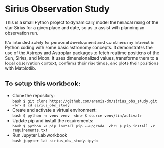
# Sirius Observation Study

This is a small Python project to dynamically model the heliacal rising of the star Sirius for a given place and date, so as to assist with planning an observation run.

It's intended solely for personal development and combines my interest in Python coding with some basic astronomy concepts. It demonstrates the use of the Astropy and Astroplan packages to fetch realtime positions of the Sun, Sirius, and Moon. It uses dimensionalized values, transforms them to a local observation context, confirms their rise times, and plots their positions with Matplotlib.

## To setup this workbook:

- Clone the repository:  
        ```bash
        $ git clone https://github.com/aramis-dm/sirius_obs_study.git  <br>
        $ cd sirius_obs_study  
        ```
- Create and activate a virtual environment:  
        ```bash
        $ python -m venv venv  <br>
        $ source venv/bin/activate  
        ```  
- Update pip and install the requirements:  
        ```bash
        $ python -m pip install pip --upgrade  <br>
        $ pip install -r requirements.txt
        ```
- Run Jupyter Lab workbook  
        ```bash
        jupyter lab sirius_obs_study.ipynb  
        ```
